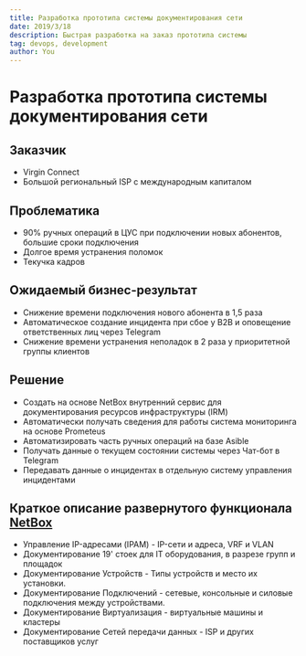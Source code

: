 ```yaml
---
title: Разработка прототипа системы документирования сети
date: 2019/3/18
description: Быстрая разработка на заказ прототипа системы 
tag: devops, development
author: You
---
```


# Разработка прототипа системы документирования сети

## Заказчик

- Virgin Connect
- Большой региональный ISP с международным капиталом

## Проблематика

- 90% ручных операций в ЦУС при подключении новых абонентов, большие сроки подключения
- Долгое время устранения поломок
- Текучка кадров

## Ожидаемый бизнес-результат

- Снижение времени подключения нового абонента в 1,5 раза 
- Автоматическое создание инцидента при сбое у B2B и оповещение ответственных лиц через Telegram
- Снижение времени устранения неполадок в 2 раза у приоритетной группы клиентов
  
## Решение

- Создать на основе NetBox внутренний сервис для документирования ресурсов инфраструктуры (IRM)
- Автоматически получать сведения для работы сиcтема мониторинга на основе Prometeus
- Автоматизировать часть ручных операций на базе Asible
- Получать данные о текущем состоянии сиcтемы через Чат-бот в Telegram
- Передавать данные о инцидентах в отдельную сиcтему управления инцидентами

## Краткое описание развернутого функционала [NetBox](https://github.com/netbox-community/netbox)

- Управление IP-адресами (IPAM) - IP-сети и адреса, VRF и VLAN
- Документирование 19' стоек для IT оборудования, в разрезе групп и площадок
- Документирование Устройств - Типы устройств и место их установки.
- Документирование Подключений - сетевые, консольные и силовые подключения между устройствами.
- Документирование Виртуализация - виртуальные машины и кластеры
- Документирование Сетей передачи данных - ISP и других поставщиков услуг
